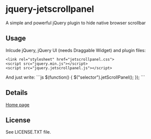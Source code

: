 jquery-jetscrollpanel
=====================
<p>A simple and powerful jQuery plugin to hide native browser scrollbar</p>

<h2>Usage</h2>
Inlcude jQuery, jQuery UI (needs Draggable Widget) and plugin files:
<pre class='highlight'><code>&lt;link rel="stylesheet" href="jetscrollpanel.css"&gt;
&lt;script src="jquery.min.js"&gt;&lt;/script&gt;
&lt;script src="jquery.jetscrollpanel.js"&gt;&lt;/script&gt;</code></pre>
And just write:
```js
$(function() { $("selector").jetScrollPanel(); });
```

<h2>Details</h2>
<a href='http://rashfty.github.com/jquery-jetscrollpanel/'>Home page</a>

<h2>License</h2>
See LICENSE.TXT file.
